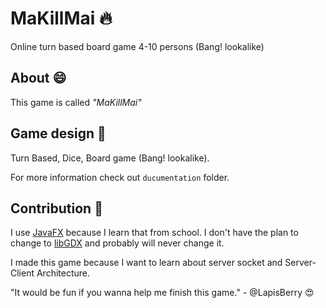 # MaKillMai 🔥
Online turn based board game 4-10 persons (Bang! lookalike)

## About 😄
This game is called _"MaKillMai"_

## Game design 📖
Turn Based, Dice, Board game (Bang! lookalike).

For more information check out `ducumentation` folder.

## Contribution 📝
I use [JavaFX][JavaFX-url] because I learn that from school. I don't have the plan to change to [libGDX][libGDX-url] and probably will never change it.

I made this game because I want to learn about server socket and Server-Client Architecture.

"It would be fun if you wanna help me finish this game." - @LapisBerry 😍

[JavaFX-url]:https://openjfx.io/
[libGDX-url]:https://libgdx.com/
